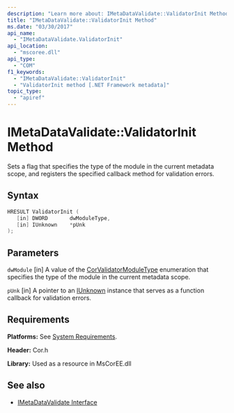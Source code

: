 ```yaml
---
description: "Learn more about: IMetaDataValidate::ValidatorInit Method"
title: "IMetaDataValidate::ValidatorInit Method"
ms.date: "03/30/2017"
api_name:
  - "IMetaDataValidate.ValidatorInit"
api_location:
  - "mscoree.dll"
api_type:
  - "COM"
f1_keywords:
  - "IMetaDataValidate::ValidatorInit"
  - "ValidatorInit method [.NET Framework metadata]"
topic_type:
  - "apiref"
---
```

# IMetaDataValidate::ValidatorInit Method

Sets a flag that specifies the type of the module in the current metadata scope, and registers the specified callback method for validation errors.

## Syntax

```cpp
HRESULT ValidatorInit (
   [in] DWORD       dwModuleType,
   [in] IUnknown    *pUnk
);
```

## Parameters

 `dwModule`
 [in] A value of the [CorValidatorModuleType](./corvalidatormoduletype-enumeration.md) enumeration that specifies the type of the module in the current metadata scope.

 `pUnk`
 [in] A pointer to an [IUnknown](/cpp/atl/iunknown) instance that serves as a function callback for validation errors.

## Requirements

 **Platforms:** See [System Requirements](../../../framework/get-started/system-requirements.md).

 **Header:** Cor.h

 **Library:** Used as a resource in MsCorEE.dll

## See also

- [IMetaDataValidate Interface](imetadatavalidate-interface.md)
